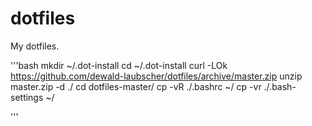 # dotfiles
My dotfiles.

'''bash
mkdir ~/.dot-install
cd ~/.dot-install
curl -LOk https://github.com/dewald-laubscher/dotfiles/archive/master.zip
unzip master.zip -d ./ 
cd dotfiles-master/
cp -vR ./.bashrc ~/
cp -vr ./.bash-settings ~/

'''
